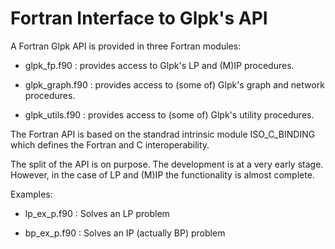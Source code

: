 Fortran Interface to Glpk's API
===============================

A Fortran Glpk API  is provided in three Fortran modules:

  * glpk_fp.f90    : provides access to Glpk's LP and (M)IP procedures.

  * glpk_graph.f90 : provides access to (some of) Glpk's graph and
    network procedures.

  * glpk_utils.f90 : provides access to (some of) Glpk's utility
    procedures.

The Fortran API is based on the standrad intrinsic module
ISO_C_BINDING which defines the Fortran and C interoperability.

The split of the API is on purpose. The development is at a very early
stage. However, in the case of LP and (M)IP the functionality is
almost complete.

Examples:

  * lp_ex_p.f90 : Solves an LP problem

  * bp_ex_p.f90 : Solves an IP (actually BP) problem

